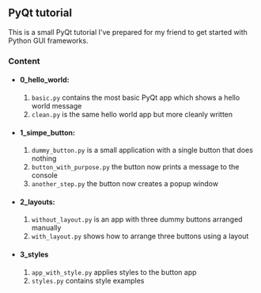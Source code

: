 ## PyQt tutorial

This is a small PyQt tutorial I've prepared for my friend to get started with Python GUI frameworks.

### Content
* #### 0_hello_world:
  1. ```basic.py``` contains the most basic PyQt app which shows a hello world message
  2. ```clean.py``` is the same hello world app but more cleanly written
* #### 1_simpe_button:
  1. ```dummy_button.py``` is a small application with a single button that does nothing
  2. ```button_with_purpose.py``` the button now prints a message to the console
  3. ```another_step.py``` the button now creates a popup window
* #### 2_layouts:
  1. ```without_layout.py``` is an app with three dummy buttons arranged manually
  2. ```with_layout.py``` shows how to arrange three buttons using a layout
* #### 3_styles
  1. ```app_with_style.py``` applies styles to the button app
  2. ```styles.py``` contains style examples